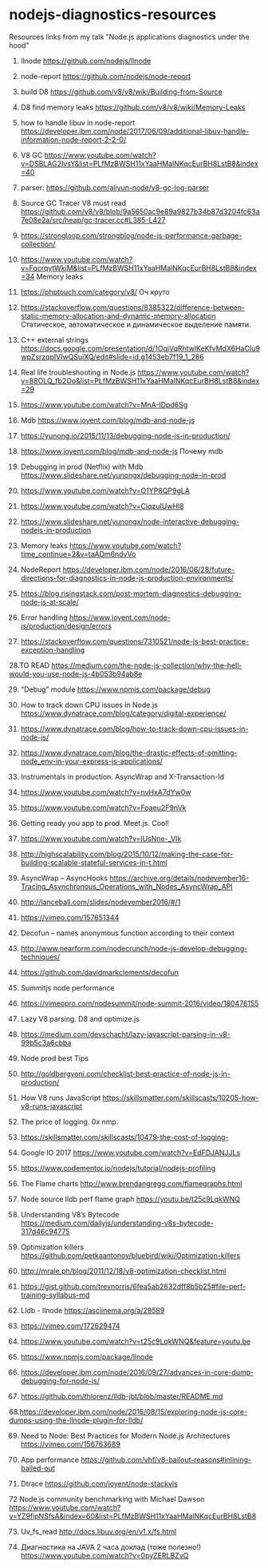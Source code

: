 
# nodejs-diagnostics-resources
Resources links from my talk "Node.js applications diagnostics under the hood"


1. llnode https://github.com/nodejs/llnode 
2. node-report https://github.com/nodejs/node-report 
3. build D8 https://github.com/v8/v8/wiki/Building-from-Source 
4. D8 find memory leaks https://github.com/v8/v8/wiki/Memory-Leaks
5. how to handle libuv in node-report https://developer.ibm.com/node/2017/06/09/additional-libuv-handle-information-node-report-2-2-0/
6. V8 GC
https://www.youtube.com/watch?v=DSBLAG2IvsY&list=PLfMzBWSH11xYaaHMalNKqcEurBH8LstB8&index=40

7. parser: https://github.com/aliyun-node/v8-gc-log-parser

8. Source GC Tracer V8 must read https://github.com/v8/v8/blob/9a5650ac9e89a9827b34b87d3204fc63a7e08e2a/src/heap/gc-tracer.cc#L385-L427

9. https://strongloop.com/strongblog/node-js-performance-garbage-collection/

10. https://www.youtube.com/watch?v=FocrqytWkjM&list=PLfMzBWSH11xYaaHMalNKqcEurBH8LstB8&index=34 Memory leaks

11. https://phptouch.com/category/v8/ Оч круто

12. https://stackoverflow.com/questions/8385322/difference-between-static-memory-allocation-and-dynamic-memory-allocation Статическое, автоматическое и динамическое выделение памяти.

13. C++ external strings https://docs.google.com/presentation/d/1OqjVqRhtwlKeKfvMdX6HaCIu9wpZsrzqpIVIwQSuiXQ/edit#slide=id.g1453eb7f19_1_266

14. Real life troubleshooting in Node.js
https://www.youtube.com/watch?v=88OLQ_fb2Oo&list=PLfMzBWSH11xYaaHMalNKqcEurBH8LstB8&index=29

15. https://www.youtube.com/watch?v=MnA-IDpd6Sg

16. Mdb https://www.joyent.com/blog/mdb-and-node-js

17. https://yunong.io/2015/11/13/debugging-node-js-in-production/

18. https://www.joyent.com/blog/mdb-and-node-js Почему mdb

19. Debugging in prod (Netflix) with Mdb https://www.slideshare.net/yunongx/debugging-node-in-prod

20. https://www.youtube.com/watch?v=O1YP8QP9gLA

21. https://www.youtube.com/watch?v=CiqzuIUwHl8

22. https://www.slideshare.net/yunongx/node-interactive-debugging-nodejs-in-production

23. Memory leaks https://www.youtube.com/watch?time_continue=2&v=taADm6ndvVo

24. NodeReport https://developer.ibm.com/node/2016/06/28/future-directions-for-diagnostics-in-node-js-production-environments/

25. https://blog.risingstack.com/post-mortem-diagnostics-debugging-node-js-at-scale/

26. Error handling https://www.joyent.com/node-js/production/design/errors

27. https://stackoverflow.com/questions/7310521/node-js-best-practice-exception-handling

28.TO READ https://medium.com/the-node-js-collection/why-the-hell-would-you-use-node-js-4b053b94ab8e

29. “Debug” module https://www.npmjs.com/package/debug

30. How to track down CPU issues in Node.js https://www.dynatrace.com/blog/category/digital-experience/

31. https://www.dynatrace.com/blog/how-to-track-down-cpu-issues-in-node-js/

32. https://www.dynatrace.com/blog/the-drastic-effects-of-omitting-node_env-in-your-express-js-applications/

33. Instrumentals in production. AsyncWrap and X-Transaction-Id

34. https://www.youtube.com/watch?v=nvHxA7dYw0w

35. https://www.youtube.com/watch?v=Foaeu2F9nVk

36. Getting ready you app to prod. Meet.js. Cool!

37. https://www.youtube.com/watch?v=lUsNne-_VIk

38. http://highscalability.com/blog/2015/10/12/making-the-case-for-building-scalable-stateful-services-in-t.html

39. AsyncWrap – AsyncHooks https://archive.org/details/nodevember16-Tracing_Asynchronous_Operations_with_Nodes_AsyncWrap_API

40. http://lanceball.com/slides/nodevember2016/#/1

41. https://vimeo.com/157651344

42. Decofun – names anonymous function according to their context

43. http://www.nearform.com/nodecrunch/node-js-develop-debugging-techniques/

44. https://github.com/davidmarkclements/decofun

45. Summitjs node performance

46. https://vimeopro.com/nodesummit/node-summit-2016/video/180476155

47. Lazy V8 parsing. D8 and optimize.js

48. https://medium.com/devschacht/lazy-javascript-parsing-in-v8-99b5c3a6cbba

49. Node prod best Tips

50. http://goldbergyoni.com/checklist-best-practice-of-node-js-in-production/

51. How V8 runs JavaScript https://skillsmatter.com/skillscasts/10205-how-v8-runs-javascript

52. The price of logging. 0x nmp.

53. https://skillsmatter.com/skillscasts/10479-the-cost-of-logging-

54. Google IO 2017 https://www.youtube.com/watch?v=EdFDJANJJLs

55. https://www.codementor.io/nodejs/tutorial/nodejs-profiling

56. The Flame charts http://www.brendangregg.com/flamegraphs.html

57. Node source lldb perf flame graph https://youtu.be/t25c9LqkWNQ

58. Understanding V8’s Bytecode https://medium.com/dailyjs/understanding-v8s-bytecode-317d46c94775

59. Optimization killers https://github.com/petkaantonov/bluebird/wiki/Optimization-killers

60. http://mrale.ph/blog/2011/12/18/v8-optimization-checklist.html

61. https://gist.github.com/trevnorris/6fea5ab2632dff8b5b25#file-perf-training-syllabus-md

62. Lldb - llnode https://asciinema.org/a/29589

63. https://vimeo.com/172629474

64. https://www.youtube.com/watch?v=t25c9LqkWNQ&feature=youtu.be

65. https://www.npmjs.com/package/llnode

66. https://developer.ibm.com/node/2016/09/27/advances-in-core-dump-debugging-for-node-js/

67. https://github.com/thlorenz/lldb-jbt/blob/master/README.md

68.https://developer.ibm.com/node/2016/08/15/exploring-node-js-core-dumps-using-the-llnode-plugin-for-lldb/

69. Need to Node: Best Practices for Modern Node.js Architectures https://vimeo.com/156763689

70. App performance https://github.com/vhf/v8-bailout-reasons#inlining-bailed-out

71. Dtrace https://github.com/joyent/node-stackvis

72 Node.js community benchmarking with Michael Dawson https://www.youtube.com/watch?v=YZ9fipNSfsA&index=60&list=PLfMzBWSH11xYaaHMalNKqcEurBH8LstB8

73. Uv_fs_read http://docs.libuv.org/en/v1.x/fs.html

74. Диагностика на JAVA 2 часа доклад (тоже полезно!) https://www.youtube.com/watch?v=0pyZERLBZvQ

